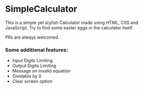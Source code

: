 # SimpleCalculator

This is a simple yet stylish Calculator made using HTML, CSS and JavaScript.
Try to find some easter eggs in the calculator itself.

PRs are always welcomed.

### Some additional features:
* Input Digits Limiting
* Output Digits Limiting
* Message on invalid equation
* Dividable by 0 
* Clear screen option
